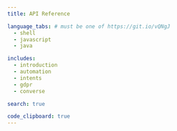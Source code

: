 ```yaml
---
title: API Reference

language_tabs: # must be one of https://git.io/vQNgJ
  - shell
  - javascript
  - java

includes:
  - introduction
  - automation
  - intents
  - gdpr
  - converse

search: true

code_clipboard: true
---
```


